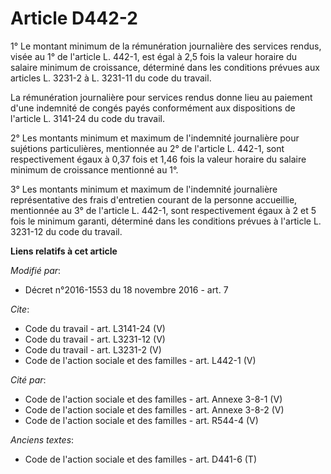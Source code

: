 # Article D442-2

1° Le montant minimum de la rémunération journalière des services rendus, visée au 1° de l'article L. 442-1, est égal à 2,5
fois la valeur horaire du salaire minimum de croissance, déterminé dans les conditions prévues aux articles L. 3231-2 à L.
3231-11 du code du travail.

La rémunération journalière pour services rendus donne lieu au paiement d'une indemnité de congés payés conformément aux
dispositions de l'article L. 3141-24 du code du travail.

2° Les montants minimum et maximum de l'indemnité journalière pour sujétions particulières, mentionnée au 2° de l'article L.
442-1, sont respectivement égaux à 0,37 fois et 1,46 fois la valeur horaire du salaire minimum de croissance mentionné au 1°.

3° Les montants minimum et maximum de l'indemnité journalière représentative des frais d'entretien courant de la personne
accueillie, mentionnée au 3° de l'article L. 442-1, sont respectivement égaux à 2 et 5 fois le minimum garanti, déterminé
dans les conditions prévues à l'article L. 3231-12 du code du travail.

**Liens relatifs à cet article**

_Modifié par_:

  - Décret n°2016-1553 du 18 novembre 2016 - art. 7

_Cite_:

  - Code du travail - art. L3141-24 (V)
  - Code du travail - art. L3231-12 (V)
  - Code du travail - art. L3231-2 (V)
  - Code de l'action sociale et des familles - art. L442-1 (V)

_Cité par_:

  - Code de l'action sociale et des familles - art. Annexe 3-8-1 (V)
  - Code de l'action sociale et des familles - art. Annexe 3-8-2 (V)
  - Code de l'action sociale et des familles - art. R544-4 (V)

_Anciens textes_:

  - Code de l'action sociale et des familles - art. D441-6 (T)
